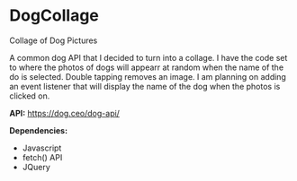 # DogCollage
Collage of Dog Pictures

A common dog API that I decided to turn into a collage.  I have the code set to where the photos of dogs will appearr at 
random when the name of the do is selected.  Double tapping removes an image.  I am planning on adding an event listener that will display the name of the dog when the photos is clicked on.  

__API:__
https://dog.ceo/dog-api/

**Dependencies:**
- Javascript
- fetch() API 
- JQuery
